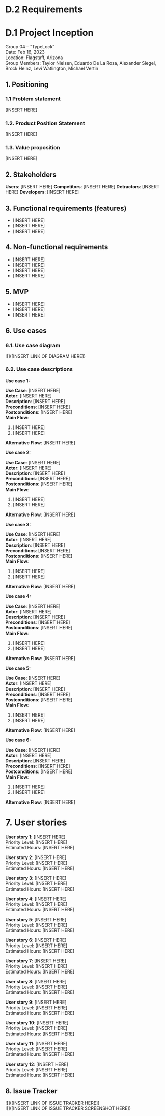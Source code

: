 
# D.2 Requirements

# D.1 Project Inception

Group 04 – “TypeLock”\
Date: Feb 16, 2023\
Location: Flagstaff, Arizona\
Group Members: Taylor Nielsen, Eduardo De La Rosa, Alexander Siegel, Brock Heinz, Levi Watlington, Michael Vertin

## 1. Positioning

### 1.1 Problem statement

[INSERT HERE]

### 1.2. Product Position Statement

[INSERT HERE]

### 1.3. Value proposition

[INSERT HERE]

## 2. Stakeholders

**Users**: [INSERT HERE]
**Competitors**: [INSERT HERE]
**Detractors**: [INSERT HERE]
**Developers**: [INSERT HERE]

## 3. Functional requirements (features)

- [INSERT HERE]
- [INSERT HERE]
- [INSERT HERE]

## 4. Non-functional requirements

- [INSERT HERE]
- [INSERT HERE]
- [INSERT HERE]
- [INSERT HERE]

## 5. MVP

- [INSERT HERE]
- [INSERT HERE]
- [INSERT HERE]

## 6. Use cases

### 6.1. Use case diagram

![]([INSERT LINK OF DIAGRAM HERE])

### 6.2. Use case descriptions

**Use case 1:**

**Use Case**: [INSERT HERE]\
**Actor**: [INSERT HERE]\
**Description**: [INSERT HERE]\
**Preconditions**: [INSERT HERE]\
**Postconditions**: [INSERT HERE]\
**Main Flow**:

1. [INSERT HERE]
2. [INSERT HERE]

**Alternative Flow**: [INSERT HERE]

**Use case 2:**

**Use Case**: [INSERT HERE]\
**Actor**: [INSERT HERE]\
**Description**: [INSERT HERE]\
**Preconditions**: [INSERT HERE]\
**Postconditions**: [INSERT HERE]\
**Main Flow**:

1. [INSERT HERE]
2. [INSERT HERE]

**Alternative Flow**: [INSERT HERE]

**Use case 3:**

**Use Case**: [INSERT HERE]\
**Actor**: [INSERT HERE]\
**Description**: [INSERT HERE]\
**Preconditions**: [INSERT HERE]\
**Postconditions**: [INSERT HERE]\
**Main Flow**:

1. [INSERT HERE]
2. [INSERT HERE]

**Alternative Flow**: [INSERT HERE]

**Use case 4:**

**Use Case**: [INSERT HERE]\
**Actor**: [INSERT HERE]\
**Description**: [INSERT HERE]\
**Preconditions**: [INSERT HERE]\
**Postconditions**: [INSERT HERE]\
**Main Flow**:

1. [INSERT HERE]
2. [INSERT HERE]

**Alternative Flow**: [INSERT HERE]

**Use case 5:**

**Use Case**: [INSERT HERE]\
**Actor**: [INSERT HERE]\
**Description**: [INSERT HERE]\
**Preconditions**: [INSERT HERE]\
**Postconditions**: [INSERT HERE]\
**Main Flow**:

1. [INSERT HERE]
2. [INSERT HERE]

**Alternative Flow**: [INSERT HERE]

**Use case 6:**

**Use Case**: [INSERT HERE]\
**Actor**: [INSERT HERE]\
**Description**: [INSERT HERE]\
**Preconditions**: [INSERT HERE]\
**Postconditions**: [INSERT HERE]\
**Main Flow**:

1. [INSERT HERE]
2. [INSERT HERE]

**Alternative Flow**: [INSERT HERE]

# 7. User stories

**User story 1**: [INSERT HERE]\
Priority Level: [INSERT HERE]\
Estimated Hours: [INSERT HERE]

**User story 2**: [INSERT HERE]\
Priority Level: [INSERT HERE]\
Estimated Hours: [INSERT HERE]

**User story 3**: [INSERT HERE]\
Priority Level: [INSERT HERE]\
Estimated Hours: [INSERT HERE]

**User story 4**: [INSERT HERE]\
Priority Level: [INSERT HERE]\
Estimated Hours: [INSERT HERE]

**User story 5**: [INSERT HERE]\
Priority Level: [INSERT HERE]\
Estimated Hours: [INSERT HERE]

**User story 6**: [INSERT HERE]\
Priority Level: [INSERT HERE]\
Estimated Hours: [INSERT HERE]

**User story 7**: [INSERT HERE]\
Priority Level: [INSERT HERE]\
Estimated Hours: [INSERT HERE]

**User story 8**: [INSERT HERE]\
Priority Level: [INSERT HERE]\
Estimated Hours: [INSERT HERE]

**User story 9**: [INSERT HERE]\
Priority Level: [INSERT HERE]\
Estimated Hours: [INSERT HERE]

**User story 10**: [INSERT HERE]\
Priority Level: [INSERT HERE]\
Estimated Hours: [INSERT HERE]

**User story 11**: [INSERT HERE]\
Priority Level: [INSERT HERE]\
Estimated Hours: [INSERT HERE]

**User story 12**: [INSERT HERE]\
Priority Level: [INSERT HERE]\
Estimated Hours: [INSERT HERE]

## 8. Issue Tracker

![]([INSERT LINK OF ISSUE TRACKER HERE])\
![]([INSERT LINK OF ISSUE TRACKER SCREENSHOT HERE])
